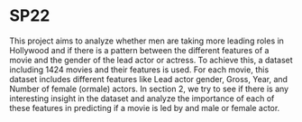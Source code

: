 # SP22

This project aims to analyze whether men are taking more leading roles in Hollywood and if there is a pattern between the different features of a movie and the gender of the lead actor or actress. To achieve this, a dataset including 1424 movies and their features is used. For each movie, this dataset includes different features like Lead actor gender, Gross, Year, and Number of female (ormale) actors. In section 2, we try to see if there is any interesting insight in the dataset and analyze the importance of each of these features in predicting if a movie is led by and male or female actor.
